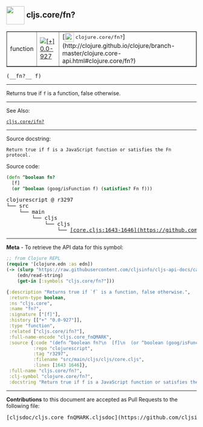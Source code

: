 ## <img width="48px" valign="middle" src="http://i.imgur.com/Hi20huC.png"> cljs.core/fn?

 <table border="1">
<tr>

<td>function</td>
<td><a href="https://github.com/cljsinfo/cljs-api-docs/tree/0.0-927"><img valign="middle" alt="[+] 0.0-927" src="https://img.shields.io/badge/+-0.0--927-lightgrey.svg"></a> </td>
<td>
[<img height="24px" valign="middle" src="http://i.imgur.com/1GjPKvB.png"> <samp>clojure.core/fn?</samp>](http://clojure.github.io/clojure/branch-master/clojure.core-api.html#clojure.core/fn?)
</td>
</tr>
</table>

 <samp>
(__fn?__ f)<br>
</samp>

---

Returns true if `f` is a function, false otherwise.

---


See Also:

[`cljs.core/ifn?`](cljs.core_ifnQMARK.md)<br>

---

Source docstring:

```
Return true if f is a JavaScript function or satisfies the Fn protocol.
```

Source code:

```clj
(defn ^boolean fn?
  [f]
  (or ^boolean (goog/isFunction f) (satisfies? Fn f)))
```

 <pre>
clojurescript @ r3297
└── src
    └── main
        └── cljs
            └── cljs
                └── <ins>[core.cljs:1643-1646](https://github.com/clojure/clojurescript/blob/r3297/src/main/cljs/cljs/core.cljs#L1643-L1646)</ins>
</pre>


---

__Meta__ - To retrieve the API data for this symbol:

```clj
;; from Clojure REPL
(require '[clojure.edn :as edn])
(-> (slurp "https://raw.githubusercontent.com/cljsinfo/cljs-api-docs/catalog/cljs-api.edn")
    (edn/read-string)
    (get-in [:symbols "cljs.core/fn?"]))
```

```clj
{:description "Returns true if `f` is a function, false otherwise.",
 :return-type boolean,
 :ns "cljs.core",
 :name "fn?",
 :signature ["[f]"],
 :history [["+" "0.0-927"]],
 :type "function",
 :related ["cljs.core/ifn?"],
 :full-name-encode "cljs.core_fnQMARK",
 :source {:code "(defn ^boolean fn?\n  [f]\n  (or ^boolean (goog/isFunction f) (satisfies? Fn f)))",
          :repo "clojurescript",
          :tag "r3297",
          :filename "src/main/cljs/cljs/core.cljs",
          :lines [1643 1646]},
 :full-name "cljs.core/fn?",
 :clj-symbol "clojure.core/fn?",
 :docstring "Return true if f is a JavaScript function or satisfies the Fn protocol."}

```

---

__Contributions__ to this document are accepted as Pull Requests to the following file:

 <pre>
[cljsdoc/cljs.core_fnQMARK.cljsdoc](https://github.com/cljsinfo/cljs-api-docs/blob/master/cljsdoc/cljs.core_fnQMARK.cljsdoc)
</pre>

